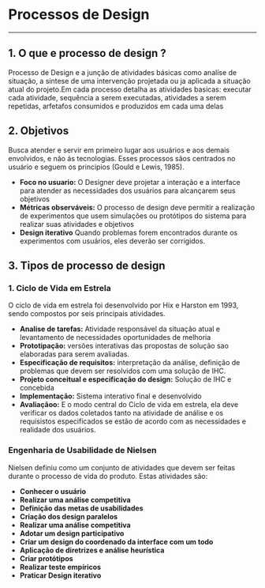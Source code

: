 # Processos de Design
---------------------------------------------------------------
## 1. O que e processo de design ?

Processo de Design e a junção de atividades básicas como analíse de situação, a sintese de uma intervenção projetada ou ja aplicada a situação atual do projeto.Em cada processo detalha as atividades basicas: executar cada atividade, sequência a serem executadas, atividades a serem repetidas, arfetafos consumidos e produzidos em cada uma delas

## 2. Objetivos

Busca atender e servir em primeiro lugar aos usuários e aos demais envolvidos, e não ás tecnologias. Esses processos sãos centrados no usuário e seguem os principios (Gould e Lewis, 1985).
         
         
- **Foco no usuario:** O Designer deve projetar a interação e a interface para atender as necessidades dos usuários para alcançarem seus objetivos
- **Métricas observáveis:** O processo de design deve permitir a realização de experimentos que usem simulações ou protótipos do sistema para realizar suas atividades e objetivos
- **Design iterativo**  Quando problemas forem encontrados durante os experimentos com usuários, eles deverão ser corrigidos.

## 3. Tipos de processo de design
### 1. Ciclo de Vida em Estrela
O ciclo de vida em estrela foi desenvolvido por Hix e Harston em 1993, sendo compostos por seis principais atividades.
- **Analise de tarefas:** Atividade responsável da situação atual e levantamento de necessidades oportunidades de melhoria
-  **Prototipação:** versões interativas das propostas de solução sao elaboradas para serem avaliadas.
- **Especificação de requisitos:**  interpretação da análise, definição de problemas que devem ser resolvidos com uma solução de IHC.
- **Projeto conceitual e especificação do design:** Solução de IHC e concebida
- **Implementação:** Sistema interativo final e desenvolvido
- **Avaliaçãoo:** E o modo central do Ciclo de vida em estrela, ela deve verificar os dados coletados tanto na atividade de análise e os requisistos especificados se estão de acordo com as necessidades e realidade dos usuários.


### Engenharia de Usabilidade de Nielsen
Nielsen definiu como um conjunto de atividades que devem ser feitas durante o processo de vida do produto. Estas atividades são:
- **Conhecer o usuário**
- **Realizar uma análise competitiva**
- **Definição das metas de usabilidades**
- **Criação dos design paralelos**
- **Realizar uma análise competitiva**
- **Adotar um design participativo**
- **Criar um design do coordenado da interface com um todo**
- **Aplicação de diretrizes e análise heurística**
- **Criar protótipos**
- **Realizar teste empíricos**
- **Praticar Design iterativo**





